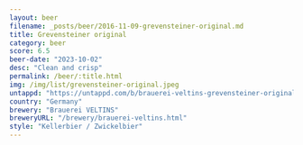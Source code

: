 ```yaml
---
layout: beer
filename: _posts/beer/2016-11-09-grevensteiner-original.md
title: Grevensteiner original
category: beer
score: 6.5
beer-date: "2023-10-02"
desc: "Clean and crisp"
permalink: /beer/:title.html
img: /img/list/grevensteiner-original.jpeg
untappd: "https://untappd.com/b/brauerei-veltins-grevensteiner-original-naturtrubes-landbier/540889"
country: "Germany"
brewery: "Brauerei VELTINS"
breweryURL: "/brewery/brauerei-veltins.html"
style: "Kellerbier / Zwickelbier"
---
```

